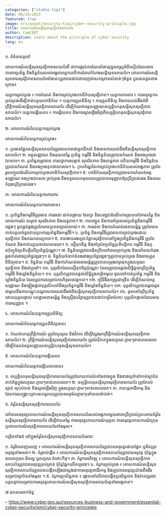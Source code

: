 ```yaml
---
categories: ["studio tips"]
date: 08/25/2023
featured: true
image: src/asset/security-tips/cyber-security-principle.jpg
title: គោលការណ៍សន្តិសុខសុវត្ថិភាពសាយប័រ
author: CamCERT
description: Learn about the principle of cyber security
lang: en
---
```


១. ព័ត៌មានទូទៅ

គោលការណ៍សន្តិសុខសុវត្ថិភាពសាយប័រគឺ ជាការផ្តល់ការណែនាំជាយុទ្ធសាស្រ្តអំពីរបៀបដែលអាចការពារប្រព័ន្ធ និងទិន្នន័យរបស់អង្គភាពពួកគេពីការគំរាមកំហែងសន្តិសុខសាយប័រ។ គោលការណ៍សន្តិសុខតាមសុវត្ថិភាពសាយប័រទាំងនេះត្រូវបានដាក់ជាចេញជាសកម្មភាពសំខាន់ៗចំនួន បួនមានដូចខាងក្រោម៖

យន្តការគ្រប់គ្រង ៖ ការកំណត់ និងការគ្រប់គ្រងហានិភ័យសុវត្ថិភាព។
យន្តការការពារ ៖ ការអនុវត្តការគ្រប់គ្រងដើម្បីកាត់បន្ថយហានិភ័យ ។
យន្តការត្រួតពិនិត្យ ៖ ការត្រួតពិនិត្យ និងការយល់ដឹងអំពីព្រឹត្តិការណ៍សន្តិសុខសុវត្ថិភាពសាយប័រ ដើម្បីកំណត់អត្តសញ្ញាណឧប្បត្តិហេតុសន្តិសុខសុវត្ថិភាពសាយប័រ។
យន្តការឆ្លើយតប ៖ ការឆ្លើយតប និងការស្ដារឡើងវិញពីឧប្បត្តិហេតុសន្តិសុខសុវត្ថិភាពសាយប័រ។

២. គោលការណ៍នៃយន្តការគ្រប់គ្រង

គោលការណ៍នៃយន្តការគ្រប់គ្រង៖

១. ប្រធានផ្នែកសន្តិសុខសាយប័រត្រូវមានភាពជាអ្នកដឹកនាំ និងមានការយល់ដឹងពីសន្តិសុខសុវត្ថិភាពសាយប័រ។
២. អត្តសញ្ញាណ និងគុណតម្លៃ ប្រព័ន្ធ កម្មវិធី និងទិន្នន័យត្រូវបានកំណត់ និងចងក្រងជាឯកសារ។
៣. ប្រព័ន្ធតម្រូវមាន ការរក្សាការសម្ងាត់ សុចរិតភាព និងលទ្ធភាព ហើយកម្មវិធី និងទិន្នន័យត្រូវបានកំណត់ និងចងក្រងទុកជាឯកសារ។
៤. ក្របខ័ណ្ឌនៃការគ្រប់គ្រងហានិភ័យរបស់អង្គភាព ត្រូវតែរួមបញ្ចូលដំណើរការគ្រប់គ្រងហានិភ័យសុវត្ថិភាព។
៥. ហានិភ័យសុវត្ថិភាពត្រូវមានការកំណត់អត្តសញ្ញាណ ចងក្រងឯកសារ គ្រប់គ្រង និងទទួលយកមុនពេលត្រូវបានអនុញ្ញាតឱ្យប្រើប្រាស់ផង និងពេលកំពុងប្រើប្រាស់ផង។

៣. គោលការណ៍នៃយន្តការការពារ

គោលការណ៍នៃយន្តការការពារមាន៖

១. ប្រព័ន្ធនិងកម្មវិធីត្រូវមាន ការរចនា ដាក់ពង្រាយ ថែរក្សា និងបញ្ឈប់ដំណើរការស្របទៅតាមតម្លៃ និងគោលការណ៍ សម្ងាត់ សុចរិតភាព និងលទ្ធភាព។
២. ការបញ្ជូន និងការគាំទ្ររបស់ប្រព័ន្ធនិងកម្មវិធីផ្សេងៗ អ្នកផ្គត់ផ្គង់ត្រូវតែមានប្រភពច្បាស់លាស់។
៣. ការរចនា និងការកំណត់រចនាសម្ព័ន្ធ ត្រូវតែមានកាត់បន្ថយចំនួនវាយប្រហារប្រព័ន្ធនិងកម្មវិធី។
៤. ប្រព័ន្ធ និងកម្មវិធីត្រូវមានការគ្រប់គ្រងដោយសុវត្ថិភាព និងគណនេយ្យភាព។
៥. ភាពងាយរងគ្រោះផ្នែកសុវត្ថិភាពនៅក្នុងប្រព័ន្ធនិងកម្មវិធី ត្រូវតែកំណត់ និងកាត់បន្ថយទាន់ពេលវេលា។
៦. ជឿទុកចិត្ត និងគាំទ្រតែប្រព័ន្ធប្រតិបត្តិការ កម្មវិធី និងកូដកុំព្យូទ័រប្រតិបត្តិលើប្រព័ន្ធប៉ុណ្ណោះ។
៧. ទិន្នន័យត្រូវបានអ៊ិនគ្រីបនៅពេលគ្រប់គ្រង និងនៅពេលកំពុងឆ្លងកាត់រវាងប្រព័ន្ធផ្សេងៗ។
៨. ទិន្នន័យទំនាក់ទំនងរវាងប្រព័ន្ធផ្សេងៗត្រូវបានគ្រប់គ្រង និងអាចត្រួតពិនិត្យបាន។
៩. ទិន្នន័យ កម្មវិធី និងការកំណត់រចនាសម្ព័ន្ធត្រូវបានបម្រុងរក្សាទុកក្នុងលក្ខណៈសុវត្ថិភាព និងជាប្រចាំ។
១០. បុគ្គលិកដែលជឿទុកចិត្តប៉ុណ្ណោះ ដែលត្រូវបានផ្តល់សិទ្ធិចូលប្រើប្រព័ន្ធ កម្មវិធី និងឃ្លាំងទិន្នន័យ។
១១. បុគ្គលិកត្រូវបានផ្តល់សិទ្ធិក្នុងកម្រិតមួយ ចូលទៅកាន់ប្រព័ន្ធ កម្មវិធី និងឃ្លាំងទិន្នន័យ ដែលត្រូវការសម្រាប់ភារកិច្ចរបស់ពួកគេ។
១២. ប្រើវិធីសាស្រ្តជាច្រើន ដើម្បីកំណត់អត្តសញ្ញាណ និងផ្ទៀងផ្ទាត់បុគ្គលិកទៅនឹងប្រព័ន្ធកម្មវិធី និងឃ្លាំងទិន្នន័យ។
១៣. បុគ្គលិកត្រូវបានផ្តល់ជូនជាមួយនឹងការបណ្តុះបណ្តាលការយល់ដឹងអំពីសន្តិសុខសុវត្ថិភាពសាយប័រ។
១៤. ចូលទៅប្រើប្រព័ន្ធដោយបុគ្គលផ្ទាល់ ហេដ្ឋារចនាសម្ព័ន្ធ និងគ្រឿងបរិក្ខារត្រូវបានដាក់កម្រិតចំពោះ បុគ្គលិកផ្ទាល់ដែលមានការអនុញ្ញាត ។

៤. គោលការណ៍នៃយន្តការត្រួតពិនិត្យ

គោលការណ៍នៃយន្តការត្រួតពិនិត្យមាន៖

១. កំណត់ហេតុព្រឹត្តិការណ៍ ត្រូវតែប្រមូល និងវិភាគ ដើម្បីស្វែងរកព្រឹត្តិការណ៍សន្តិសុខសុវត្ថិភាពសាយប័រ។
២. ព្រឹត្តិការណ៍សន្តិសុខសុវត្ថិភាពសាយប័រ ត្រូវតែវិភាគក្នុងលក្ខណៈភ្លាមៗទាន់ពេលវេលាដើម្បីកំណត់អត្តសញ្ញាណឧប្បត្តិហេតុសន្តិសុខសាយប័រ។

៥. គោលការណ៍នៃយន្តការឆ្លើយតប

គោលការណ៍នៃយន្តការឆ្លើយតបមាន៖

១. ឧប្បត្តិហេតុសន្តិសុខសុវត្ថិភាពសាយប័រត្រូវតែរាយការណ៍ទាំងខាងក្នុង និងខាងក្រៅទៅកាន់ស្ថាប័នពាក់ព័ន្ធក្នុងលក្ខណៈភ្លាមៗទាន់ពេលវេលា។
២. ឧប្បត្តិហេតុសន្តិសុខសុវត្ថិភាពសាយប័រ ត្រូវតែទប់ស្កាត់ លុបបំបាត់ និងស្ដារឡើងវិញ ក្នុងលក្ខណៈភ្លាមៗទាន់ពេលវេលា។
៣. ការបន្តអាជីវកម្ម និងផែនការសង្គ្រោះគ្រោះមហន្តរាយត្រូវបានអនុម័តភ្លាមៗនៅពេលចាំបាច់។

៦. គំរូនៃសន្តិសុខសុវត្ថិភាពសាយប័រ

នៅពេលអនុវត្តគោលការណ៍សន្តិសុខសុវត្ថិភាពសាយប័ររបស់អង្គភាពមួយអាចប្រើប្រាស់ស្របតាមគំរូនៃសន្តិសុខសុវត្ថិភាពសាយប័រ ដើម្បីវាយតម្លៃ ការអនុវត្តគោលការណ៍បុគ្គល ការអនុវត្តគោលការណ៍ក្រុម ឬគោលការណ៍សុវត្ថិភាពសាយប័រទាំងមូល។

កម្រិតទាំង៥ នៅក្នុងគំរូនៃសន្តិសុខសុវត្ថិភាពសាយប័រមាន:

១. គំរូមិនពេញលេញ ៖ គោលការណ៍សន្តិសុខសុវត្ថិភាពសាយប័រត្រូវបានអនុវត្តដោយផ្នែក ឬមិនត្រូវអនុវត្តទាំងអស់។
២. គំរូចាប់ផ្តើម ៖ គោលការណ៍សន្តិសុខសុវត្ថិភាពសាយប័រត្រូវបានអនុវត្ត ប៉ុន្តែក្នុងមានលក្ខណៈមិនល្អ ឬលក្ខណៈចំពោះកិច្ច។
៣. គំរូការអភិវឌ្ឍ ៖ គោលការណ៍សន្តិសុខសុវត្ថិភាពសាយប័រត្រូវបានអនុវត្តគ្រប់គ្រាន់ ប៉ុន្តែផ្អែកលើគម្រោង។
៤. គំរូការគ្រប់គ្រង ៖ គោលការណ៍សន្តិសុខសុវត្ថិភាពសាយប័រត្រូវបានបង្កើតឡើងជាស្តង់ដាការអនុវត្តអាជីវកម្ម និងត្រូវបានអនុវត្តយ៉ាងតឹងរឹងសម្រាប់ស្ថាប័នទាំងមូល ។
៥. គំរូការប្រសិទ្ធភាព ៖ ផ្តោតទៅលើការបង្កើនប្រសិទ្ធភាព និងកែតម្រូវជាបន្តបន្ទាប់សម្រាប់ការអនុវត្តគោលការណ៍សន្តិសុខសុវត្ថិភាពសាយប័រទូទាំងអង្គភាព។

៧.ឯកសារពាក់ព័ន្ធ

– https://www.cyber.gov.au/resources-business-and-government/essential-cyber-security/ism/cyber-security-principles
